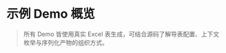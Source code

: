 # 示例 Demo 概览

<DemoGrid :demos="[
  {
    title: 'Mini RPG',
    description: '多表 RPG 配置：英雄、技能、物品、敌人、关卡与全局参数，附带 React / Tailwind 静态战斗体验。',
    play: '/examples/minirpg/index.html',
    source: 'https://github.com/khgame/tables/tree/master/example/game_01_minirpg'
  },
  {
    title: 'Click Cookies',
    description: '增量点击玩法：生产建筑、升级树、成就系统与全局参数，轻量级 UI 可直接试玩。',
    play: '/examples/click-cookies/index.html',
    source: 'https://github.com/khgame/tables/tree/master/example/game_02_click_cookies'
  },
  {
    title: 'A Dark Room',
    description: '向经典致敬的完整增量游戏示例，涵盖资源、职业、建筑、事件与可交互 React UI。',
    play: '/examples/a-dark-room/index.html',
    source: 'https://github.com/khgame/tables/tree/master/example/game_03_a_dark_room'
  }
]" />

> 所有 Demo 皆使用真实 Excel 表生成，可结合源码了解导表配置、上下文枚举与序列化产物的组织方式。
